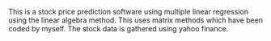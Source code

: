 This is a stock price prediction software using multiple linear regression using the linear algebra method. This uses matrix methods which have been coded by myself. The stock data is gathered using yahoo finance.
